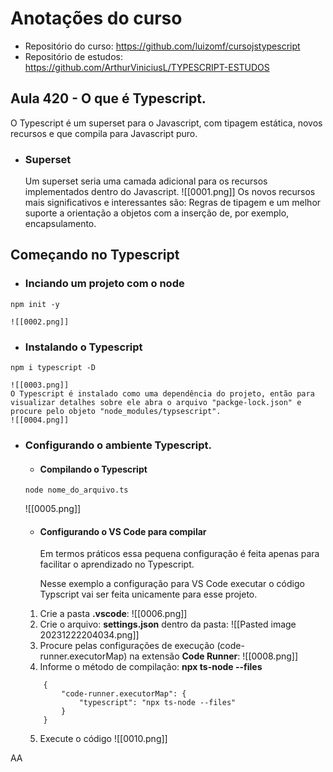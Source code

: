 # Anotações do curso

- Repositório do curso: https://github.com/luizomf/cursojstypescript
- Repositório de estudos: https://github.com/ArthurViniciusL/TYPESCRIPT-ESTUDOS
## Aula 420 - O que é Typescript.

O Typescript é um superset para o Javascript, com tipagem estática, novos recursos e que compila para Javascript puro.

- ### Superset
	Um superset seria uma camada adicional para os recursos implementados dentro do Javascript.
	![[0001.png]]
	Os novos recursos mais significativos e interessantes são: Regras de tipagem e um melhor suporte a orientação a objetos com a inserção de, por exemplo, encapsulamento.
## Começando no Typescript

- ### Inciando um projeto com o node
```
npm init -y 
```

	![[0002.png]]

- ### Instalando o Typescript
```
npm i typescript -D
```

	![[0003.png]]
	O Typescript é instalado como uma dependência do projeto, então para visualizar detalhes sobre ele abra o arquivo "packge-lock.json" e procure pelo objeto "node_modules/typsescript".
	![[0004.png]]

- ### Configurando o ambiente Typescript.
	- #### Compilando o Typescript
	```
	node nome_do_arquivo.ts
	```
	![[0005.png]]
	
	- #### Configurando o VS Code para compilar
		Em termos práticos essa pequena configuração é feita apenas para facilitar o aprendizado no Typescript.
		
		Nesse exemplo a configuração para VS Code executar o código Typscript vai ser feita unicamente para esse projeto.
  
	1. Crie a pasta **.vscode**:
		![[0006.png]]
	2. Crie o arquivo: **settings.json** dentro da pasta:
		![[Pasted image 20231222204034.png]]
	3. Procure pelas configurações de execução (code-runner.executorMap) na extensão **Code Runner**: 
		![[0008.png]]
	4. Informe o método de compilação: **npx ts-node --files**
	```
		{
			"code-runner.executorMap": {
				"typescript": "npx ts-node --files"
			}
		}
	```

	5. Execute o código
		![[0010.png]]

AA
